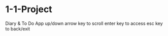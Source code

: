 # 1-1-Project
Diary &amp; To Do App
up/down arrow key to scroll
enter key to access
esc key to back/exit
